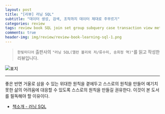 ```yaml
---  
layout: post  
title: "[리뷰] 러닝 SQL"  
subtitle: "데이터 생성, 검색, 조작까지 데이터 제대로 주무르기"  
categories: review  
tags: review book SQL join set group subquery case transaction view metadata bigdata    
comments: true  
header-img: img/review/review-book-learning-sql-1.png
---  
```

  
> `한빛미디어` 출판사의 `"러닝 SQL(앨런 볼리외 저/류수미, 송희정 역)"`를 읽고 작성한 리뷰입니다.  

![표지](https://theorydb.github.io/assets/img/review/review-book-learning-sql-1.png)  

---

좋은 반면 거울로 삼을 수 있는 위대한 원칙을 곁에두고 스스로의 원칙을 만들어 예기치 못한 삶의 어려움에 대응할 수 있도록 스스로의 원칙을 만들길 권유한다. 이것이 본 도서를 필독해야 할 이유이다.

* [책소개 - 러닝 SQL](http://www.yes24.com/Product/Goods/98388711)

